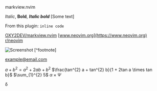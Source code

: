 markview.nvim

*Italic*, **Bold**, ***Italic bold***
[Some text]

From this plugin:
`inline code`

[OXY2DEV/markview.nvim](github.com)
[www.neovim.org](https://www.neovim.org)
[r/neovim](reddit.com)

![Screenshot](image.png)
[^footnote]

<example@email.com>

${a + b}^{2} = a^{2} + 2ab + b^{2}$
$\frac{tan^{2} a + tan^{2} b}{1 + 2tan a \times tan b}$
$\sum_{1}^{2} 5$
$\alpha \times \Psi$

$\mathbb{\delta}$

<!--
    vim:nospell
-->
